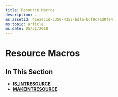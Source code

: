 ```yaml
---
title: Resource Macros
description: .
ms.assetid: 41eaec1d-c350-4352-bdfa-bdf0c7ad0fe4
ms.topic: article
ms.date: 05/31/2018
---
```


# Resource Macros

## In This Section

-   [**IS\_INTRESOURCE**](/windows/desktop/api/Winuser/nf-winuser-is_intresource)
-   [**MAKEINTRESOURCE**](https://msdn.microsoft.com/library/ms648029(v=VS.85).aspx)

 

 




